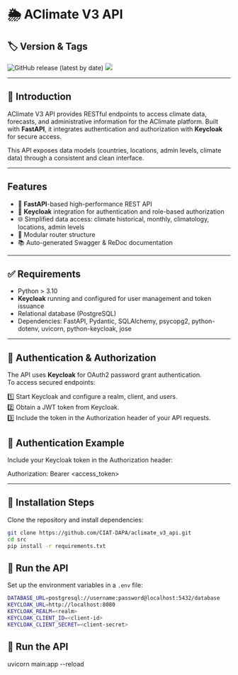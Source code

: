 # 🌦️ AClimate V3 API

## 🏷️ Version & Tags

![GitHub release (latest by date)](https://img.shields.io/github/v/release/CIAT-DAPA/aclimate_v3_webapi) ![](https://img.shields.io/github/v/tag/CIAT-DAPA/aclimate_v3_webapi)

---

## 📌 Introduction

AClimate V3 API provides RESTful endpoints to access climate data, forecasts, and administrative information for the AClimate platform. Built with **FastAPI**, it integrates authentication and authorization with **Keycloak** for secure access.

This API exposes data models (countries, locations, admin levels, climate data) through a consistent and clean interface.

---

## Features

- 🚀 **FastAPI**-based high-performance REST API  
- 🔐 **Keycloak** integration for authentication and role-based authorization  
- 🌐 Simplified data access: climate historical, monthly, climatology, locations, admin levels  
- 🧩 Modular router structure  
- 📚 Auto-generated Swagger & ReDoc documentation  

---

## ✅ Requirements

- Python > 3.10  
- **Keycloak** running and configured for user management and token issuance  
- Relational database (PostgreSQL)  
- Dependencies: FastAPI, Pydantic, SQLAlchemy, psycopg2, python-dotenv, uvicorn, python-keycloak, jose  

---

## 🔐 Authentication & Authorization

The API uses **Keycloak** for OAuth2 password grant authentication.  
To access secured endpoints:

1️⃣ Start Keycloak and configure a realm, client, and users.  
2️⃣ Obtain a JWT token from Keycloak.  
3️⃣ Include the token in the Authorization header of your API requests.


## 🔐 Authentication Example

Include your Keycloak token in the Authorization header:

Authorization: Bearer <access_token>

---

## 🚀 Installation Steps

Clone the repository and install dependencies:

```bash
git clone https://github.com/CIAT-DAPA/aclimate_v3_api.git
cd src
pip install -r requirements.txt
```
## 🚀 Run the API

Set up the environment variables in a `.env` file:
```bash
DATABASE_URL=postgresql://username:password@localhost:5432/database
KEYCLOAK_URL=http://localhost:8080
KEYCLOAK_REALM=<realm>
KEYCLOAK_CLIENT_ID=<client-id>
KEYCLOAK_CLIENT_SECRET=<client-secret>
```
## 🚀 Run the API

uvicorn main:app --reload
